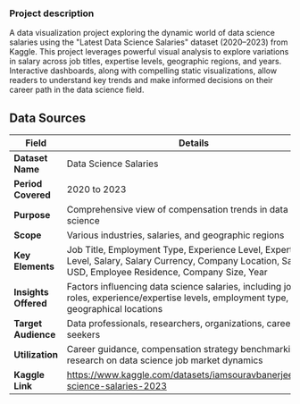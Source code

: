 
<h3> Project description </h3>

A data visualization project exploring the dynamic world of data science salaries using the "Latest Data Science Salaries" dataset (2020–2023) from Kaggle. This project leverages powerful visual analysis to explore variations in salary across job titles, expertise levels, geographic regions, and years. Interactive dashboards, along with compelling static visualizations, allow readers to understand key trends and make informed decisions on their career path in the data science field.

## Data Sources

| **Field**            | **Details**                                                   |
|----------------------|---------------------------------------------------------------|
| **Dataset Name**      | Data Science Salaries                                          |
| **Period Covered**    | 2020 to 2023                                                  |
| **Purpose**           | Comprehensive view of compensation trends in data science      |
| **Scope**             | Various industries, salaries, and geographic regions           |
| **Key Elements**      | Job Title, Employment Type, Experience Level, Expertise Level, Salary, Salary Currency, Company Location, Salary in USD, Employee Residence, Company Size, Year |
| **Insights Offered**  | Factors influencing data science salaries, including job roles, experience/expertise levels, employment type, and geographical locations |
| **Target Audience**   | Data professionals, researchers, organizations, career seekers|
| **Utilization**       | Career guidance, compensation strategy benchmarking, research on data science job market dynamics |
| **Kaggle Link**       |  https://www.kaggle.com/datasets/iamsouravbanerjee/data-science-salaries-2023 |





